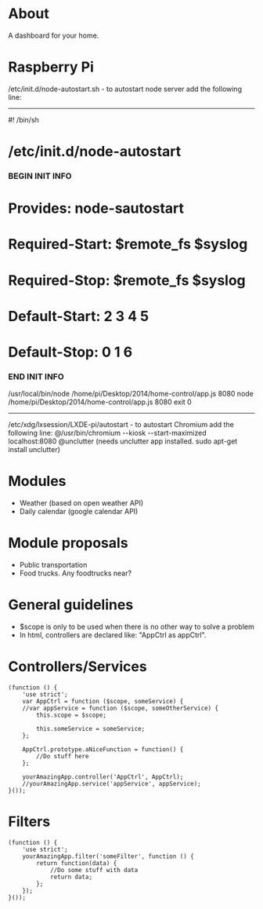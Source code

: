 About
============
A dashboard for your home.

Raspberry Pi
============
/etc/init.d/node-autostart.sh - to autostart node server add the following line:

------------
#! /bin/sh
# /etc/init.d/node-autostart

### BEGIN INIT INFO
# Provides:          node-sautostart
# Required-Start:    $remote_fs $syslog
# Required-Stop:     $remote_fs $syslog
# Default-Start:     2 3 4 5
# Default-Stop:      0 1 6
### END INIT INFO

/usr/local/bin/node /home/pi/Desktop/2014/home-control/app.js 8080
node /home/pi/Desktop/2014/home-control/app.js 8080
exit 0

------------

/etc/xdg/lxsession/LXDE-pi/autostart - to autostart Chromium add the following line:
@/usr/bin/chromium --kiosk --start-maximized localhost:8080
@unclutter (needs unclutter app installed. sudo apt-get install unclutter)



Modules
============
- Weather (based on open weather API)
- Daily calendar (google calendar API)

Module proposals
============
- Public transportation
- Food trucks. Any foodtrucks near?

General guidelines
============
- $scope is only to be used when there is no other way to solve a problem
- In html, controllers are declared like: "AppCtrl as appCtrl".

Controllers/Services
============
```
(function () {
    'use strict';
    var AppCtrl = function ($scope, someService) {
	//var appService = function ($scope, someOtherService) {
        this.scope = $scope;

        this.someService = someService;
    };

    AppCtrl.prototype.aNiceFunction = function() {
		//Do stuff here
    };

    yourAmazingApp.controller('AppCtrl', AppCtrl);
    //yourAmazingApp.service('appService', appService);
}());
```

Filters
============
```
(function () {
    'use strict';
    yourAmazingApp.filter('someFilter', function () {
        return function(data) {
            //Do some stuff with data
            return data;
        };
    });
}());
```

